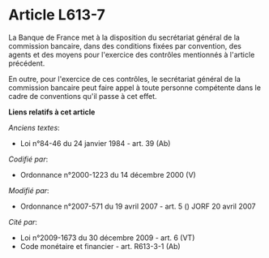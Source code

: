 # Article L613-7

La Banque de France met à la disposition du secrétariat général de la commission bancaire, dans des conditions fixées par
convention, des agents et des moyens pour l'exercice des contrôles mentionnés à l'article précédent.

En outre, pour l'exercice de ces contrôles, le secrétariat général de la commission bancaire peut faire appel à toute
personne compétente dans le cadre de conventions qu'il passe à cet effet.

**Liens relatifs à cet article**

_Anciens textes_:

  - Loi n°84-46 du 24 janvier 1984 - art. 39 (Ab)

_Codifié par_:

  - Ordonnance n°2000-1223 du 14 décembre 2000 (V)

_Modifié par_:

  - Ordonnance n°2007-571 du 19 avril 2007 - art. 5 () JORF 20 avril 2007

_Cité par_:

  - Loi n°2009-1673 du 30 décembre 2009 - art. 6 (VT)
  - Code monétaire et financier - art. R613-3-1 (Ab)

